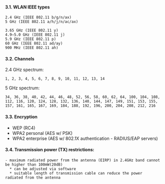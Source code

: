#### 3.1. WLAN IEEE types
```
2.4 GHz (IEEE 802.11 b/g/n/ax)
5 GHz (IEEE 802.11 a/h/j/n/ac/ax)

3.65 GHz (IEEE 802.11 y)
4.9–5.0 GHz (IEEE 802.11 j)
5.9 GHz (IEEE 802.11 p)
60 GHz (IEEE 802.11 ad/ay)
900 MHz (IEEE 802.11 ah)
```


#### 3.2. Channels

2.4 GHz spectrum:
```
1, 2, 3, 4, 5, 6, 7, 8, 9, 10, 11, 12, 13, 14
```

5 GHz spectrum:
```
34, 36, 38, 40, 42, 44, 46, 48, 52, 56, 58, 60, 62, 64, 100, 104, 108, 112, 116, 120, 124, 128, 132, 136, 140, 144, 147, 149, 151, 153, 155, 157, 161, 165, 167, 169, 184, 188, 192, 196, 200, 204, 208, 212, 216
```


#### 3.3. Encryption

- WEP (RC4)
- WPA2 personal (AES w/ PSK)
- WPA2 enterprise (AES w/ 802.1X authentication - RADIUS/EAP servers)


#### 3.4. Transmission power (TX) restrictions:
```
- maximum radiated power from the antenna (EIRP) in 2.4GHz band cannot be higher than 100mW(20dB)
  * can be adjusted via software
  * suitable length of transmission cable can reduce the power radiated from the antenna
```
